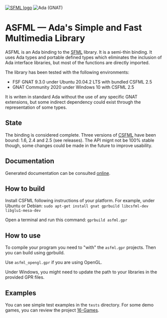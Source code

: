 [![SFML logo](https://www.sfml-dev.org/images/logo.png)](https://www.sfml-dev.org)
![Ada (GNAT)](https://github.com/mgrojo/ASFML/workflows/Ada%20(GNAT)/badge.svg)

# ASFML — Ada's Simple and Fast Multimedia Library

ASFML is an Ada binding to the [SFML](https://www.sfml-dev.org/)
library. It is a semi-thin binding. It uses Ada types and portable defined types which
eliminates the inclusion of Ada interface libraries, but most of the functions are directly imported.

The library has been tested with the following environments:
- FSF GNAT 9.3.0 under Ubuntu 20.04.2 LTS with bundled CSFML 2.5
- GNAT Community 2020 under Windows 10 with CSFML 2.5

It is writen in standard Ada without the use of any specific GNAT extensions, but some indirect dependency could exist through the representation of some types.

## State

The binding is considered complete. Three versions of [CSFML](https://github.com/SFML/CSFML)
 have been bound: 1.6, 2.4 and 2.5 (see releases). The API mignt not be 100% stable though, some changes could be made in the future to improve usability.

## Documentation

Generated documentation can be consulted [online](https://mgrojo.github.io/ASFML/doc/).

## How to build

Install CSFML following instructions of your platform. For example, under Ubuntu or Debian:
`sudo apt-get install gnat gprbuild libcsfml-dev libglu1-mesa-dev`

Open a terminal and run this command:
`gprbuild asfml.gpr`

## How to use

To compile your program you need to "with" the `asfml.gpr` projects. Then
you can build using gprbuild.

Use `asfml_opengl.gpr` if you are using OpenGL.

Under Windows, you might need to update the path to your libraries in the
provided GPR files.

## Examples
You can see simple test examples in the `tests` directory. For some demo games,
you can review the project [16-Games](https://github.com/mgrojo/16-Games).